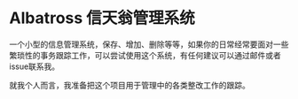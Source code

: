 # Albatross 信天翁管理系统

一个小型的信息管理系统，保存、增加、删除等等，如果你的日常经常要面对一些繁琐性的事务跟踪工作，可以尝试使用这个系统，有任何建议可以通过邮件或者issue联系我。

就我个人而言，我准备把这个项目用于管理中的各类整改工作的跟踪。
